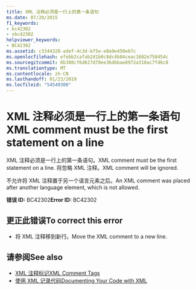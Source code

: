```yaml
---
title: XML 注释必须是一行上的第一条语句
ms.date: 07/20/2015
f1_keywords:
- bc42302
- vbc42302
helpviewer_keywords:
- BC42302
ms.assetid: c3344328-adef-4c3d-b75e-e8a9e450e67c
ms.openlocfilehash: efebb2cafab2d1b0c8dc4b84ceac1602e758454c
ms.sourcegitcommit: 6b308cf6d627d78ee36dbbae8972a310ac7fd6c8
ms.translationtype: MT
ms.contentlocale: zh-CN
ms.lasthandoff: 01/23/2019
ms.locfileid: "54549300"
---
```

# <a name="xml-comment-must-be-the-first-statement-on-a-line"></a><span data-ttu-id="8818e-102">XML 注释必须是一行上的第一条语句</span><span class="sxs-lookup"><span data-stu-id="8818e-102">XML comment must be the first statement on a line</span></span>
<span data-ttu-id="8818e-103">XML 注释必须是一行上的第一条语句。</span><span class="sxs-lookup"><span data-stu-id="8818e-103">XML comment must be the first statement on a line.</span></span> <span data-ttu-id="8818e-104">将忽略 XML 注释。</span><span class="sxs-lookup"><span data-stu-id="8818e-104">XML comment will be ignored.</span></span>  
  
 <span data-ttu-id="8818e-105">不允许将 XML 注释置于另一个语言元素之后。</span><span class="sxs-lookup"><span data-stu-id="8818e-105">An XML comment was placed after another language element, which is not allowed.</span></span>  
  
 <span data-ttu-id="8818e-106">**错误 ID:** BC42302</span><span class="sxs-lookup"><span data-stu-id="8818e-106">**Error ID:** BC42302</span></span>  
  
## <a name="to-correct-this-error"></a><span data-ttu-id="8818e-107">更正此错误</span><span class="sxs-lookup"><span data-stu-id="8818e-107">To correct this error</span></span>  
  
-   <span data-ttu-id="8818e-108">将 XML 注释移到新行。</span><span class="sxs-lookup"><span data-stu-id="8818e-108">Move the XML comment to a new line.</span></span>  
  
## <a name="see-also"></a><span data-ttu-id="8818e-109">请参阅</span><span class="sxs-lookup"><span data-stu-id="8818e-109">See also</span></span>
- [<span data-ttu-id="8818e-110">XML 注释标记</span><span class="sxs-lookup"><span data-stu-id="8818e-110">XML Comment Tags</span></span>](../../visual-basic/language-reference/xmldoc/index.md)
- [<span data-ttu-id="8818e-111">使用 XML 记录代码</span><span class="sxs-lookup"><span data-stu-id="8818e-111">Documenting Your Code with XML</span></span>](../../visual-basic/programming-guide/program-structure/documenting-your-code-with-xml.md)
